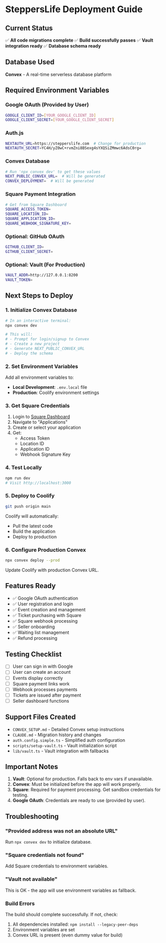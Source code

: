 # SteppersLife Deployment Guide

## Current Status
✅ **All code migrations complete**
✅ **Build successfully passes**
✅ **Vault integration ready**
✅ **Database schema ready**

## Database Used
**Convex** - A real-time serverless database platform

## Required Environment Variables

### Google OAuth (Provided by User)
```bash
GOOGLE_CLIENT_ID=[YOUR_GOOGLE_CLIENT_ID]
GOOGLE_CLIENT_SECRET=[YOUR_GOOGLE_CLIENT_SECRET]
```

### Auth.js
```bash
NEXTAUTH_URL=https://stepperslife.com  # Change for production
NEXTAUTH_SECRET=YC4H/yZ0wC+rvmZni8BSexg4sYXQSiZMmwc6AdsC0rg=
```

### Convex Database
```bash
# Run 'npx convex dev' to get these values
NEXT_PUBLIC_CONVEX_URL=  # Will be generated
CONVEX_DEPLOYMENT=  # Will be generated
```

### Square Payment Integration
```bash
# Get from Square Dashboard
SQUARE_ACCESS_TOKEN=
SQUARE_LOCATION_ID=
SQUARE_APPLICATION_ID=
SQUARE_WEBHOOK_SIGNATURE_KEY=
```

### Optional: GitHub OAuth
```bash
GITHUB_CLIENT_ID=
GITHUB_CLIENT_SECRET=
```

### Optional: Vault (For Production)
```bash
VAULT_ADDR=http://127.0.0.1:8200
VAULT_TOKEN=
```

## Next Steps to Deploy

### 1. Initialize Convex Database
```bash
# In an interactive terminal:
npx convex dev

# This will:
# - Prompt for login/signup to Convex
# - Create a new project
# - Generate NEXT_PUBLIC_CONVEX_URL
# - Deploy the schema
```

### 2. Set Environment Variables
Add all environment variables to:
- **Local Development**: `.env.local` file
- **Production**: Coolify environment settings

### 3. Get Square Credentials
1. Login to [Square Dashboard](https://squareup.com/dashboard)
2. Navigate to "Applications"
3. Create or select your application
4. Get:
   - Access Token
   - Location ID
   - Application ID
   - Webhook Signature Key

### 4. Test Locally
```bash
npm run dev
# Visit http://localhost:3000
```

### 5. Deploy to Coolify
```bash
git push origin main
```

Coolify will automatically:
- Pull the latest code
- Build the application
- Deploy to production

### 6. Configure Production Convex
```bash
npx convex deploy --prod
```

Update Coolify with production Convex URL.

## Features Ready
- ✅ Google OAuth authentication
- ✅ User registration and login
- ✅ Event creation and management
- ✅ Ticket purchasing with Square
- ✅ Square webhook processing
- ✅ Seller onboarding
- ✅ Waiting list management
- ✅ Refund processing

## Testing Checklist
- [ ] User can sign in with Google
- [ ] User can create an account
- [ ] Events display correctly
- [ ] Square payment links work
- [ ] Webhook processes payments
- [ ] Tickets are issued after payment
- [ ] Seller dashboard functions

## Support Files Created
- `CONVEX_SETUP.md` - Detailed Convex setup instructions
- `CLAUDE.md` - Migration history and changes
- `auth.config.simple.ts` - Simplified auth configuration
- `scripts/setup-vault.ts` - Vault initialization script
- `lib/vault.ts` - Vault integration with fallbacks

## Important Notes
1. **Vault**: Optional for production. Falls back to env vars if unavailable.
2. **Convex**: Must be initialized before the app will work properly.
3. **Square**: Required for payment processing. Get sandbox credentials for testing.
4. **Google OAuth**: Credentials are ready to use (provided by user).

## Troubleshooting

### "Provided address was not an absolute URL"
Run `npx convex dev` to initialize database.

### "Square credentials not found"
Add Square credentials to environment variables.

### "Vault not available"
This is OK - the app will use environment variables as fallback.

### Build Errors
The build should complete successfully. If not, check:
1. All dependencies installed: `npm install --legacy-peer-deps`
2. Environment variables are set
3. Convex URL is present (even dummy value for build)